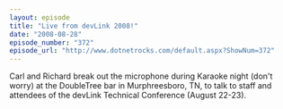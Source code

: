 ```yaml
---
layout: episode
title: "Live from devLink 2008!"
date: "2008-08-28"
episode_number: "372"
episode_url: "http://www.dotnetrocks.com/default.aspx?ShowNum=372"
---
```


Carl and Richard break out the microphone during Karaoke night (don't worry) at the DoubleTree bar in Murphreesboro, TN, to talk to staff and attendees of the devLink Technical Conference (August 22-23).
